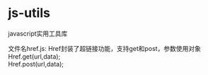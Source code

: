 # js-utils
javascript实用工具库

文件名href.js:
Href封装了超链接功能，支持get和post，参数使用对象
<br/>
Href.get(url,data);<br/>
Href.post(url,data);<br/>
